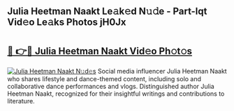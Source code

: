 ## Julia Heetman Naakt Le𝚊k𝚎d N𝚞𝚍e - Part-lqt Vid𝚎o Le𝚊ks Photos jH0Jx

# <h2><a href="http://fb3va0r.evod.top/?m=Julia+Heetman+Naakt">🔗 👉🔴 Julia Heetman Naakt Vid𝚎o Ph𝚘t𝚘s</a></h2>

[![Julia Heetman Naakt N𝚞d𝚎s](https://i.imgur.com/8V9OHl7.gif)](http://fb3va0r.evod.top/?m=Julia+Heetman+Naakt)
Social media influencer Julia Heetman Naakt who shares lifestyle and dance-themed content, including solo and collaborative dance performances and vlogs. Distinguished author Julia Heetman Naakt, recognized for their insightful writings and contributions to literature. 
